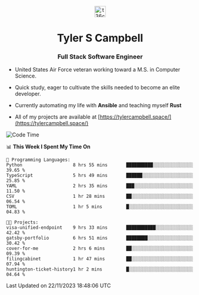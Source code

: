 <p align="center">
<a href="https://www.linkedin.com/in/t36campbell" target="blank"><img align="center" src="https://ik.imagekit.io/t36campbell/Portfolio/linkedin.png.original_m8bbGgPh6.png" alt="t36campbell" height="30" width="30" /></a>
</p>
<h1 align="center">Tyler S Campbell</h1>
<h3 align="center">Full Stack Software Engineer</h3>

* United States Air Force veteran working toward a M.S. in Computer Science.

* Quick study, eager to cultivate the skills needed to become an elite developer.

* Currently automating my life with **Ansible** and teaching myself **Rust**

* All of my projects are available at [https://tylercampbell.space/](https://tylercampbell.space/)

<!--START_SECTION:waka-->
![Code Time](http://img.shields.io/badge/Code%20Time-3%2C001%20hrs%2013%20mins-blue)

📊 **This Week I Spent My Time On** 

```text
💬 Programming Languages: 
Python                   8 hrs 55 mins       ██████████░░░░░░░░░░░░░░░   39.65 % 
TypeScript               5 hrs 49 mins       ██████░░░░░░░░░░░░░░░░░░░   25.85 % 
YAML                     2 hrs 35 mins       ███░░░░░░░░░░░░░░░░░░░░░░   11.50 % 
CSV                      1 hr 28 mins        ██░░░░░░░░░░░░░░░░░░░░░░░   06.54 % 
TOML                     1 hr 5 mins         █░░░░░░░░░░░░░░░░░░░░░░░░   04.83 % 

🐱‍💻 Projects: 
visa-unified-endpoint    9 hrs 33 mins       ███████████░░░░░░░░░░░░░░   42.42 % 
gatsby-portfolio         6 hrs 51 mins       ████████░░░░░░░░░░░░░░░░░   30.42 % 
cover-for-me             2 hrs 6 mins        ██░░░░░░░░░░░░░░░░░░░░░░░   09.39 % 
filingcabinet            1 hr 47 mins        ██░░░░░░░░░░░░░░░░░░░░░░░   07.94 % 
huntington-ticket-history1 hr 2 mins         █░░░░░░░░░░░░░░░░░░░░░░░░   04.64 % 
```


 Last Updated on 22/11/2023 18:48:06 UTC
<!--END_SECTION:waka-->
